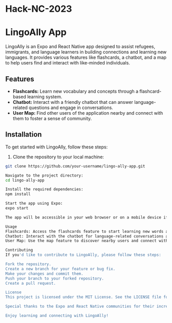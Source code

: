 # Hack-NC-2023
# LingoAlly App

LingoAlly is an Expo and React Native app designed to assist refugees, immigrants, and language learners in building connections and learning new languages. It provides various features like flashcards, a chatbot, and a map to help users find and interact with like-minded individuals.

## Features

- **Flashcards:** Learn new vocabulary and concepts through a flashcard-based learning system.
- **Chatbot:** Interact with a friendly chatbot that can answer language-related questions and engage in conversations.
- **User Map:** Find other users of the application nearby and connect with them to foster a sense of community.

## Installation

To get started with LingoAlly, follow these steps:

1. Clone the repository to your local machine:

```bash
git clone https://github.com/your-username/lingo-ally-app.git

Navigate to the project directory:
cd lingo-ally-app

Install the required dependencies:
npm install

Start the app using Expo:
expo start

The app will be accessible in your web browser or on a mobile device if you have the Expo Go app installed.

Usage
Flashcards: Access the flashcards feature to start learning new words and concepts in your target language.
Chatbot: Interact with the chatbot for language-related conversations and assistance.
User Map: Use the map feature to discover nearby users and connect with them for language practice and community building.

Contributing
If you'd like to contribute to LingoAlly, please follow these steps:

Fork the repository.
Create a new branch for your feature or bug fix.
Make your changes and commit them.
Push your branch to your forked repository.
Create a pull request.

License
This project is licensed under the MIT License. See the LICENSE file for more details.

Special thanks to the Expo and React Native communities for their incredible work.

Enjoy learning and connecting with LingoAlly!

